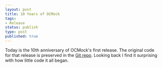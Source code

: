```yaml
---
layout: post
title: 10 Years of OCMock
tags:
- Release
status: publish
type: post
published: true
---
```

Today is the 10th anniversary of OCMock's first release. The original code for that release is preserved in the [Git repo](https://github.com/erikdoe/ocmock/tree/8c364f1463be472ed992fb20fe03383d12c30e82/Source). Looking back I find it surprising with how little code it all began.
